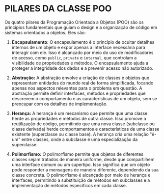 # PILARES DA CLASSE POO
Os quatro pilares da Programação Orientada a Objetos (POO) são os princípios fundamentais que guiam o design e a organização de código em sistemas orientados a objetos. Eles são:

1. **Encapsulamento:** O encapsulamento é o princípio de ocultar detalhes internos de um objeto e expor apenas a interface necessária para interagir com ele. Isso é alcançado por meio do uso de modificadores de acesso, como `public`, `private` e `internal`, que controlam a visibilidade de propriedades e métodos. O encapsulamento ajuda a proteger a integridade dos dados e a prevenir acesso não autorizado.

2. **Abstração:** A abstração envolve a criação de classes e objetos que representam entidades do mundo real de forma simplificada, focando apenas nos aspectos relevantes para o problema em questão. A abstração permite definir interfaces, métodos e propriedades que descrevem o comportamento e as características de um objeto, sem se preocupar com os detalhes de implementação.

3. **Herança:** A herança é um mecanismo que permite que uma classe herde as propriedades e métodos de outra classe. Isso promove a reutilização de código, permitindo que uma nova classe (subclasse ou classe derivada) herde comportamentos e características de uma classe existente (superclasse ou classe base). A herança cria uma relação "é-um" entre classes, onde a subclasse é uma especialização da superclasse.

4. **Polimorfismo:** O polimorfismo permite que objetos de diferentes classes sejam tratados de maneira uniforme, desde que compartilhem uma interface comum ou um supertipo. Isso significa que um objeto pode responder a mensagens de maneira diferente, dependendo da sua classe concreta. O polimorfismo é alcançado por meio de herança e interfaces, permitindo a substituição de métodos em subclasses e a implementação de métodos específicos em cada classe.
